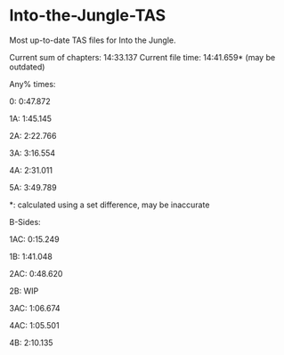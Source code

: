 # Into-the-Jungle-TAS
Most up-to-date TAS files for Into the Jungle.

Current sum of chapters:   14:33.137
Current file time:         14:41.659*
(may be outdated)

Any% times:

0:  0:47.872

1A: 1:45.145

2A: 2:22.766

3A: 3:16.554

4A: 2:31.011

5A: 3:49.789

*: calculated using a set difference, may be inaccurate


B-Sides:

1AC: 0:15.249

1B: 1:41.048

2AC: 0:48.620

2B: WIP

3AC: 1:06.674

4AC: 1:05.501

4B: 2:10.135